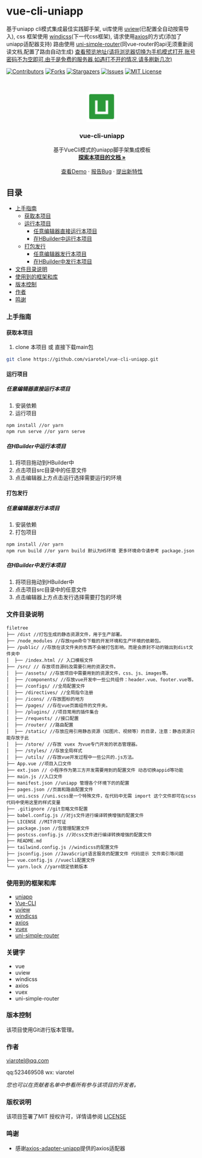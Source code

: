

# vue-cli-uniapp

基于uniapp cli模式集成最佳实践脚手架, ui库使用 [uview](https://v1.uviewui.com/)(已配置全自动按需导入), css 框架使用 [windicss](https://windicss.org/)(下一代css框架), 请求使用[axios](http://www.axios-js.com/)的方式(添加了uniapp适配器支持) 路由使用 [uni-simple-router](https://hhyang.cn/v2/)(同vue-router的api无须重新阅读文档,配置了路由自动生成) [查看预览地址(请将浏览器切换为手机模式打开,账号密码不为空即可,由于是免费的服务器,如遇打不开的情况,请多刷新几次)](https://static-3e173b30-f914-4276-8526-f91cd7e32d6a.bspapp.com/)

<!-- PROJECT SHIELDS -->

[![Contributors][contributors-shield]][contributors-url]
[![Forks][forks-shield]][forks-url]
[![Stargazers][stars-shield]][stars-url]
[![Issues][issues-shield]][issues-url]
[![MIT License][license-shield]][license-url]
<!-- [![LinkedIn][linkedin-shield]][linkedin-url] -->

<!-- PROJECT LOGO -->
<br />

<p align="center">
  <a href="https://github.com/viarotel/vue-cli-uniapp">
    <img src="src/static/images/logo.png" alt="viarotel" height="80">
  </a>
  <h3 align="center">vue-cli-uniapp</h3>
  <p align="center">
    基于VueCli模式的uniapp脚手架集成模板
    <br />
    <a href="https://github.com/viarotel/vue-cli-uniapp"><strong>探索本项目的文档 »</strong></a>
    <br />
    <br />
    <a href="https://github.com/viarotel/vue-cli-uniapp">查看Demo</a>
    ·
    <a href="https://github.com/viarotel/vue-cli-uniapp/issues">报告Bug</a>
    ·
    <a href="https://github.com/viarotel/vue-cli-uniapp/issues">提出新特性</a>
  </p>



## 目录

- [上手指南](#上手指南)
  - [获取本项目](#获取本项目)
  - [运行本项目](#运行项目)
    - [任意编辑器直接运行本项目](#任意编辑器直接运行本项目)
    - [在HBuilder中运行本项目](#在HBuilder中运行本项目)
  - [打包发行](#打包发行)
    - [任意编辑器发行本项目](#任意编辑器发行本项目)
    - [在HBuilder中发行本项目](#在HBuilder中发行本项目)
- [文件目录说明](#文件目录说明)
- [使用到的框架和库](#使用到的框架和库)
- [版本控制](#版本控制)
- [作者](#作者)
- [鸣谢](#鸣谢)

### 上手指南

#### 获取本项目

1. clone 本项目 或 直接下载main包

```sh
git clone https://github.com/viarotel/vue-cli-uniapp.git
```

#### 运行项目

##### 任意编辑器直接运行本项目

1. 安装依赖
2. 运行项目

```sh
npm install //or yarn
npm run serve //or yarn serve
```

##### 在HBuilder中运行本项目

1. 将项目拖动到HBuilder中
2. 点击项目src目录中的任意文件
3. 点击编辑器上方点击运行选择需要运行的环境

#### 打包发行

##### 任意编辑器发行本项目

1. 安装依赖
2. 打包项目

```sh
npm install //or yarn
npm run build //or yarn build 默认为H5环境 更多环境命令请参考 package.json 中的 scripts字段
```

##### 在HBuilder中发行本项目

1. 将项目拖动到HBuilder中
2. 点击项目src目录中的任意文件
3. 点击编辑器上方点击发行选择需要打包的环境

### 文件目录说明

```
filetree
├── /dist //打包生成的静态资源文件，用于生产部署。
├── /node_modules //存放npm命令下载的开发环境和生产环境的依赖包。
├── /public/ //存放在该文件夹的东西不会被打包影响，而是会原封不动的输出到dist文件夹中
│  ├── /index.html // 入口模板文件
├── /src/ // 存放项目源码及需要引用的资源文件。
│  ├── /assets/ //存放项目中需要用到的资源文件，css、js、images等。
│  ├── /components/ //存放vue开发中一些公共组件：header.vue、footer.vue等。
│  ├── /configs/ //全局配置文件
│  ├── /directives/ //全局指令注册
│  ├── /icons/ //存放图标的地方
│  ├── /pages/ //存在vue页面组件的文件夹。
│  ├── /plugins/ //项目常用的插件集合
│  ├── /requests/ //接口配置
│  ├── /router/ //路由配置
│  ├── /static/ //存放应用引用静态资源（如图片、视频等）的目录，注意：静态资源只能存放于此
│  ├── /store/ //存放 vuex 为vue专门开发的状态管理器。
│  ├── /styles/ //存放全局样式
│  ├── /utils/ //存放vue开发过程中一些公共的.js方法。
├── App.vue //项目入口文件
├── ext.json // 小程序作为第三方开发需要用到的配置文件 动态切换appid等功能
├── main.js //入口文件
├── manifest.json //uniapp 管理各个环境下的的配置
├── pages.json //页面和路由配置文件
├── uni.scss //uni.scss是一个特殊文件，在代码中无需 import 这个文件即可在scss代码中使用这里的样式变量
├── .gitignore //git忽略文件配置
├── babel.config.js //对js文件进行编译转换增强的配置文件
├── LICENSE //MIT许可证
├── package.json //包管理配置文件
├── postcss.config.js //对css文件进行编译转换增强的配置文件
├── README.md
├── tailwind.config.js //windicss的配置文件
├── jsconfig.json //JavaScript语言服务的配置文件 代码提示 文件索引等问题
├── vue.config.js //vuecli配置文件
└── yarn.lock //yarn锁定依赖版本
```

### 使用到的框架和库

- [uniapp](https://uniapp.dcloud.io/)
- [Vue-CLI](https://cli.vuejs.org)
- [uview](https://www.uviewui.com/)
- [windicss](https://windicss.org/)
- [axios](http://www.axios-js.com/)
- [vuex](https://vuex.vuejs.org/zh/)
- [uni-simple-router](https://hhyang.cn/v2/)

### 关键字

- vue
- uview
- windicss
- axios
- vuex
- uni-simple-router

### 版本控制

该项目使用Git进行版本管理。

### 作者

viarotel@qq.com

qq:523469508 wx: viarotel

 *您也可以在贡献者名单中参看所有参与该项目的开发者。*

### 版权说明

该项目签署了MIT 授权许可，详情请参阅 [LICENSE](LICENSE)

### 鸣谢


- 感谢[axios-adapter-uniapp](https://github.com/lcysgsg/axios-adapter-uniapp)提供的axios适配器

<!-- links -->

[your-project-path]:viarotel/vue-cli-uniapp
[contributors-shield]: https://img.shields.io/github/contributors/viarotel/vue-cli-uniapp.svg?style=flat-square
[contributors-url]: https://github.com/viarotel/vue-cli-uniapp/graphs/contributors
[forks-shield]: https://img.shields.io/github/forks/viarotel/vue-cli-uniapp.svg?style=flat-square
[forks-url]: https://github.com/viarotel/vue-cli-uniapp/network/members
[stars-shield]: https://img.shields.io/github/stars/viarotel/vue-cli-uniapp.svg?style=flat-square
[stars-url]: https://github.com/viarotel/vue-cli-uniapp/stargazers
[issues-shield]: https://img.shields.io/github/issues/viarotel/vue-cli-uniapp.svg?style=flat-square
[issues-url]: https://img.shields.io/github/issues/viarotel/vue-cli-uniapp.svg
[license-shield]: https://img.shields.io/github/license/viarotel/vue-cli-uniapp.svg?style=flat-square
[license-url]: https://github.com/viarotel/vue-cli-uniapp/blob/main/LICENSE
[linkedin-shield]: https://img.shields.io/badge/-LinkedIn-black.svg?style=flat-square&logo=linkedin&colorB=555
[linkedin-url]: https://linkedin.com/in/viarotel
